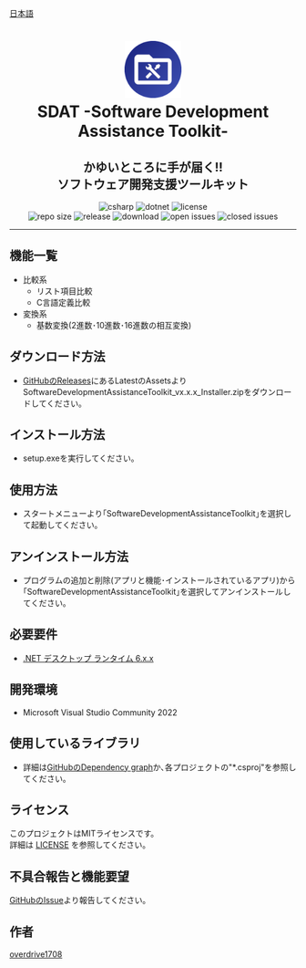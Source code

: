 [日本語](README.md)

<h1 align="center">
    <a href="https://github.com/overdrive1708/SoftwareDevelopmentAssistanceToolkit">
        <img alt="SoftwareDevelopmentAssistanceToolkit" src="docs/images/AppIconReadme.png" width="100" height="100">
    </a><br>
    SDAT -Software Development Assistance Toolkit-
</h1>

<h2 align="center">
    かゆいところに手が届く!!<br>
    ソフトウェア開発支援ツールキット
</h2>

<div align="center">
    <img alt="csharp" src="https://img.shields.io/badge/csharp-blue.svg?style=plastic&logo=csharp">
    <img alt="dotnet" src="https://img.shields.io/badge/.NET-blue.svg?style=plastic&logo=dotnet">
    <img alt="license" src="https://img.shields.io/github/license/overdrive1708/SoftwareDevelopmentAssistanceToolkit?style=plastic">
    <br>
    <img alt="repo size" src="https://img.shields.io/github/repo-size/overdrive1708/SoftwareDevelopmentAssistanceToolkit?style=plastic&logo=github">
    <img alt="release" src="https://img.shields.io/github/release/overdrive1708/SoftwareDevelopmentAssistanceToolkit?style=plastic&logo=github">
    <img alt="download" src="https://img.shields.io/github/downloads/overdrive1708/SoftwareDevelopmentAssistanceToolkit/total?style=plastic&logo=github&color=brightgreen">
    <img alt="open issues" src="https://img.shields.io/github/issues-raw/overdrive1708/SoftwareDevelopmentAssistanceToolkit?style=plastic&logo=github&color=brightgreen">
    <img alt="closed issues" src="https://img.shields.io/github/issues-closed-raw/overdrive1708/SoftwareDevelopmentAssistanceToolkit?style=plastic&logo=github&color=brightgreen">
</div>

---

## 機能一覧
- 比較系
    - リスト項目比較
    - C言語定義比較
- 変換系
    - 基数変換(2進数･10進数･16進数の相互変換)

## ダウンロード方法
- [GitHubのReleases](https://github.com/overdrive1708/SoftwareDevelopmentAssistanceToolkit/releases)にあるLatestのAssetsより
SoftwareDevelopmentAssistanceToolkit_vx.x.x_Installer.zipをダウンロードしてください｡

## インストール方法
- setup.exeを実行してください｡

## 使用方法
- スタートメニューより｢SoftwareDevelopmentAssistanceToolkit｣を選択して起動してください｡

## アンインストール方法
- プログラムの追加と削除(アプリと機能･インストールされているアプリ)から｢SoftwareDevelopmentAssistanceToolkit｣を選択してアンインストールしてください｡

## 必要要件
- [.NET デスクトップ ランタイム 6.x.x](https://dotnet.microsoft.com/ja-jp/download/dotnet/6.0)

## 開発環境
- Microsoft Visual Studio Community 2022

## 使用しているライブラリ
- 詳細は[GitHubのDependency graph](https://github.com/overdrive1708/SoftwareDevelopmentAssistanceToolkit/network/dependencies)か､各プロジェクトの"*.csproj"を参照してください｡

## ライセンス
このプロジェクトはMITライセンスです。  
詳細は [LICENSE](LICENSE) を参照してください。

## 不具合報告と機能要望
[GitHubのIssue](https://github.com/overdrive1708/SoftwareDevelopmentAssistanceToolkit/issues/new/choose)より報告してください｡

## 作者
[overdrive1708](https://github.com/overdrive1708)
